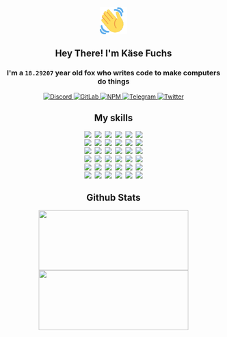 <div><p align=center><img src=./resources/images/wave.gif width=64px height=64px></p><h2 align=center>Hey There! I'm Käse Fuchs</h2><h3 align=center>I'm a <code>18.29207</code> year old fox who writes code to make computers do things</h3><p align=center><a href=https://discord.com/users/507526681125322772><img alt=Discord src="https://img.shields.io/badge/Discord-5865F2?logo=discord&logoColor=white&style=flat-square#67fd35fb1b6999242caa936e270f5b5e"> </a><a href=https://gitlab.com/kasefuchs><img alt=GitLab src="https://img.shields.io/badge/GitLab-330F63?logo=gitlab&logoColor=white&style=flat-square#67fd35fb1b6999242caa936e270f5b5e"> </a><a href=https://npmjs.com/~kasefuchs><img alt=NPM src="https://img.shields.io/badge/NPM-CB3837?logo=npm&logoColor=white&style=flat-square#67fd35fb1b6999242caa936e270f5b5e"> </a><a href=https://t.me/kasefuchs><img alt=Telegram src="https://img.shields.io/badge/Telegram-2CA5E0?logo=telegram&logoColor=white&style=flat-square#67fd35fb1b6999242caa936e270f5b5e"> </a><a href=https://twitter.com/kasefuchs><img alt=Twitter src="https://img.shields.io/badge/Twitter-1DA1F2?logo=twitter&logoColor=white&style=flat-square#67fd35fb1b6999242caa936e270f5b5e"></a></p><h2 align=center>My skills</h2><p align=center><a href=https://aws.amazon.com/ ><picture><source srcset="https://skillicons.dev/icons?i=aws&theme=dark#67fd35fb1b6999242caa936e270f5b5e" media="(prefers-color-scheme: dark)"><source srcset="https://skillicons.dev/icons?i=aws&theme=light#67fd35fb1b6999242caa936e270f5b5e" media="(prefers-color-scheme: light), (prefers-color-scheme: no-preference)"><img src="https://skillicons.dev/icons?i=aws&theme=light#67fd35fb1b6999242caa936e270f5b5e"></picture></a>&nbsp;&nbsp;<a href=https://en.wikipedia.org/wiki/Bash_(Unix_shell)><picture><source srcset="https://skillicons.dev/icons?i=bash&theme=dark#67fd35fb1b6999242caa936e270f5b5e" media="(prefers-color-scheme: dark)"><source srcset="https://skillicons.dev/icons?i=bash&theme=light#67fd35fb1b6999242caa936e270f5b5e" media="(prefers-color-scheme: light), (prefers-color-scheme: no-preference)"><img src="https://skillicons.dev/icons?i=bash&theme=light#67fd35fb1b6999242caa936e270f5b5e"></picture></a>&nbsp;&nbsp;<a href=https://discord.com/developers/docs><picture><source srcset="https://skillicons.dev/icons?i=bots&theme=dark#67fd35fb1b6999242caa936e270f5b5e" media="(prefers-color-scheme: dark)"><source srcset="https://skillicons.dev/icons?i=bots&theme=light#67fd35fb1b6999242caa936e270f5b5e" media="(prefers-color-scheme: light), (prefers-color-scheme: no-preference)"><img src="https://skillicons.dev/icons?i=bots&theme=light#67fd35fb1b6999242caa936e270f5b5e"></picture></a>&nbsp;&nbsp;<a href=https://www.cloudflare.com/ ><picture><source srcset="https://skillicons.dev/icons?i=cloudflare&theme=dark#67fd35fb1b6999242caa936e270f5b5e" media="(prefers-color-scheme: dark)"><source srcset="https://skillicons.dev/icons?i=cloudflare&theme=light#67fd35fb1b6999242caa936e270f5b5e" media="(prefers-color-scheme: light), (prefers-color-scheme: no-preference)"><img src="https://skillicons.dev/icons?i=cloudflare&theme=light#67fd35fb1b6999242caa936e270f5b5e"></picture></a>&nbsp;&nbsp;<a href=https://en.wikipedia.org/wiki/CSS><picture><source srcset="https://skillicons.dev/icons?i=css&theme=dark#67fd35fb1b6999242caa936e270f5b5e" media="(prefers-color-scheme: dark)"><source srcset="https://skillicons.dev/icons?i=css&theme=light#67fd35fb1b6999242caa936e270f5b5e" media="(prefers-color-scheme: light), (prefers-color-scheme: no-preference)"><img src="https://skillicons.dev/icons?i=css&theme=light#67fd35fb1b6999242caa936e270f5b5e"></picture></a>&nbsp;&nbsp;<a href=https://www.docker.com/ ><picture><source srcset="https://skillicons.dev/icons?i=docker&theme=dark#67fd35fb1b6999242caa936e270f5b5e" media="(prefers-color-scheme: dark)"><source srcset="https://skillicons.dev/icons?i=docker&theme=light#67fd35fb1b6999242caa936e270f5b5e" media="(prefers-color-scheme: light), (prefers-color-scheme: no-preference)"><img src="https://skillicons.dev/icons?i=docker&theme=light#67fd35fb1b6999242caa936e270f5b5e"></picture></a><br><a href=https://www.electronjs.org/ ><picture><source srcset="https://skillicons.dev/icons?i=electron&theme=dark#67fd35fb1b6999242caa936e270f5b5e" media="(prefers-color-scheme: dark)"><source srcset="https://skillicons.dev/icons?i=electron&theme=light#67fd35fb1b6999242caa936e270f5b5e" media="(prefers-color-scheme: light), (prefers-color-scheme: no-preference)"><img src="https://skillicons.dev/icons?i=electron&theme=light#67fd35fb1b6999242caa936e270f5b5e"></picture></a>&nbsp;&nbsp;<a href=https://expressjs.com/ ><picture><source srcset="https://skillicons.dev/icons?i=express&theme=dark#67fd35fb1b6999242caa936e270f5b5e" media="(prefers-color-scheme: dark)"><source srcset="https://skillicons.dev/icons?i=express&theme=light#67fd35fb1b6999242caa936e270f5b5e" media="(prefers-color-scheme: light), (prefers-color-scheme: no-preference)"><img src="https://skillicons.dev/icons?i=express&theme=light#67fd35fb1b6999242caa936e270f5b5e"></picture></a>&nbsp;&nbsp;<a href=https://www.figma.com/ ><picture><source srcset="https://skillicons.dev/icons?i=figma&theme=dark#67fd35fb1b6999242caa936e270f5b5e" media="(prefers-color-scheme: dark)"><source srcset="https://skillicons.dev/icons?i=figma&theme=light#67fd35fb1b6999242caa936e270f5b5e" media="(prefers-color-scheme: light), (prefers-color-scheme: no-preference)"><img src="https://skillicons.dev/icons?i=figma&theme=light#67fd35fb1b6999242caa936e270f5b5e"></picture></a>&nbsp;&nbsp;<a href=https://firebase.google.com/ ><picture><source srcset="https://skillicons.dev/icons?i=firebase&theme=dark#67fd35fb1b6999242caa936e270f5b5e" media="(prefers-color-scheme: dark)"><source srcset="https://skillicons.dev/icons?i=firebase&theme=light#67fd35fb1b6999242caa936e270f5b5e" media="(prefers-color-scheme: light), (prefers-color-scheme: no-preference)"><img src="https://skillicons.dev/icons?i=firebase&theme=light#67fd35fb1b6999242caa936e270f5b5e"></picture></a>&nbsp;&nbsp;<a href=https://flask.palletsprojects.com/ ><picture><source srcset="https://skillicons.dev/icons?i=flask&theme=dark#67fd35fb1b6999242caa936e270f5b5e" media="(prefers-color-scheme: dark)"><source srcset="https://skillicons.dev/icons?i=flask&theme=light#67fd35fb1b6999242caa936e270f5b5e" media="(prefers-color-scheme: light), (prefers-color-scheme: no-preference)"><img src="https://skillicons.dev/icons?i=flask&theme=light#67fd35fb1b6999242caa936e270f5b5e"></picture></a>&nbsp;&nbsp;<a href=https://cloud.google.com/ ><picture><source srcset="https://skillicons.dev/icons?i=gcp&theme=dark#67fd35fb1b6999242caa936e270f5b5e" media="(prefers-color-scheme: dark)"><source srcset="https://skillicons.dev/icons?i=gcp&theme=light#67fd35fb1b6999242caa936e270f5b5e" media="(prefers-color-scheme: light), (prefers-color-scheme: no-preference)"><img src="https://skillicons.dev/icons?i=gcp&theme=light#67fd35fb1b6999242caa936e270f5b5e"></picture></a><br><a href=https://git-scm.com/ ><picture><source srcset="https://skillicons.dev/icons?i=git&theme=dark#67fd35fb1b6999242caa936e270f5b5e" media="(prefers-color-scheme: dark)"><source srcset="https://skillicons.dev/icons?i=git&theme=light#67fd35fb1b6999242caa936e270f5b5e" media="(prefers-color-scheme: light), (prefers-color-scheme: no-preference)"><img src="https://skillicons.dev/icons?i=git&theme=light#67fd35fb1b6999242caa936e270f5b5e"></picture></a>&nbsp;&nbsp;<a href=https://github.com/ ><picture><source srcset="https://skillicons.dev/icons?i=github&theme=dark#67fd35fb1b6999242caa936e270f5b5e" media="(prefers-color-scheme: dark)"><source srcset="https://skillicons.dev/icons?i=github&theme=light#67fd35fb1b6999242caa936e270f5b5e" media="(prefers-color-scheme: light), (prefers-color-scheme: no-preference)"><img src="https://skillicons.dev/icons?i=github&theme=light#67fd35fb1b6999242caa936e270f5b5e"></picture></a>&nbsp;&nbsp;<a href=https://gitlab.com/ ><picture><source srcset="https://skillicons.dev/icons?i=gitlab&theme=dark#67fd35fb1b6999242caa936e270f5b5e" media="(prefers-color-scheme: dark)"><source srcset="https://skillicons.dev/icons?i=gitlab&theme=light#67fd35fb1b6999242caa936e270f5b5e" media="(prefers-color-scheme: light), (prefers-color-scheme: no-preference)"><img src="https://skillicons.dev/icons?i=gitlab&theme=light#67fd35fb1b6999242caa936e270f5b5e"></picture></a>&nbsp;&nbsp;<a href=https://www.heroku.com/ ><picture><source srcset="https://skillicons.dev/icons?i=heroku&theme=dark#67fd35fb1b6999242caa936e270f5b5e" media="(prefers-color-scheme: dark)"><source srcset="https://skillicons.dev/icons?i=heroku&theme=light#67fd35fb1b6999242caa936e270f5b5e" media="(prefers-color-scheme: light), (prefers-color-scheme: no-preference)"><img src="https://skillicons.dev/icons?i=heroku&theme=light#67fd35fb1b6999242caa936e270f5b5e"></picture></a>&nbsp;&nbsp;<a href=https://en.wikipedia.org/wiki/HTML><picture><source srcset="https://skillicons.dev/icons?i=html&theme=dark#67fd35fb1b6999242caa936e270f5b5e" media="(prefers-color-scheme: dark)"><source srcset="https://skillicons.dev/icons?i=html&theme=light#67fd35fb1b6999242caa936e270f5b5e" media="(prefers-color-scheme: light), (prefers-color-scheme: no-preference)"><img src="https://skillicons.dev/icons?i=html&theme=light#67fd35fb1b6999242caa936e270f5b5e"></picture></a>&nbsp;&nbsp;<a href=https://en.wikipedia.org/wiki/JavaScript><picture><source srcset="https://skillicons.dev/icons?i=js&theme=dark#67fd35fb1b6999242caa936e270f5b5e" media="(prefers-color-scheme: dark)"><source srcset="https://skillicons.dev/icons?i=js&theme=light#67fd35fb1b6999242caa936e270f5b5e" media="(prefers-color-scheme: light), (prefers-color-scheme: no-preference)"><img src="https://skillicons.dev/icons?i=js&theme=light#67fd35fb1b6999242caa936e270f5b5e"></picture></a><br><a href=https://en.wikipedia.org/wiki/Linux><picture><source srcset="https://skillicons.dev/icons?i=linux&theme=dark#67fd35fb1b6999242caa936e270f5b5e" media="(prefers-color-scheme: dark)"><source srcset="https://skillicons.dev/icons?i=linux&theme=light#67fd35fb1b6999242caa936e270f5b5e" media="(prefers-color-scheme: light), (prefers-color-scheme: no-preference)"><img src="https://skillicons.dev/icons?i=linux&theme=light#67fd35fb1b6999242caa936e270f5b5e"></picture></a>&nbsp;&nbsp;<a href=https://mui.com/ ><picture><source srcset="https://skillicons.dev/icons?i=materialui&theme=dark#67fd35fb1b6999242caa936e270f5b5e" media="(prefers-color-scheme: dark)"><source srcset="https://skillicons.dev/icons?i=materialui&theme=light#67fd35fb1b6999242caa936e270f5b5e" media="(prefers-color-scheme: light), (prefers-color-scheme: no-preference)"><img src="https://skillicons.dev/icons?i=materialui&theme=light#67fd35fb1b6999242caa936e270f5b5e"></picture></a>&nbsp;&nbsp;<a href=https://en.wikipedia.org/wiki/Markdown><picture><source srcset="https://skillicons.dev/icons?i=md&theme=dark#67fd35fb1b6999242caa936e270f5b5e" media="(prefers-color-scheme: dark)"><source srcset="https://skillicons.dev/icons?i=md&theme=light#67fd35fb1b6999242caa936e270f5b5e" media="(prefers-color-scheme: light), (prefers-color-scheme: no-preference)"><img src="https://skillicons.dev/icons?i=md&theme=light#67fd35fb1b6999242caa936e270f5b5e"></picture></a>&nbsp;&nbsp;<a href=https://www.mongodb.com/ ><picture><source srcset="https://skillicons.dev/icons?i=mongodb&theme=dark#67fd35fb1b6999242caa936e270f5b5e" media="(prefers-color-scheme: dark)"><source srcset="https://skillicons.dev/icons?i=mongodb&theme=light#67fd35fb1b6999242caa936e270f5b5e" media="(prefers-color-scheme: light), (prefers-color-scheme: no-preference)"><img src="https://skillicons.dev/icons?i=mongodb&theme=light#67fd35fb1b6999242caa936e270f5b5e"></picture></a>&nbsp;&nbsp;<a href=https://www.mysql.com/ ><picture><source srcset="https://skillicons.dev/icons?i=mysql&theme=dark#67fd35fb1b6999242caa936e270f5b5e" media="(prefers-color-scheme: dark)"><source srcset="https://skillicons.dev/icons?i=mysql&theme=light#67fd35fb1b6999242caa936e270f5b5e" media="(prefers-color-scheme: light), (prefers-color-scheme: no-preference)"><img src="https://skillicons.dev/icons?i=mysql&theme=light#67fd35fb1b6999242caa936e270f5b5e"></picture></a>&nbsp;&nbsp;<a href=https://nextjs.org/ ><picture><source srcset="https://skillicons.dev/icons?i=nextjs&theme=dark#67fd35fb1b6999242caa936e270f5b5e" media="(prefers-color-scheme: dark)"><source srcset="https://skillicons.dev/icons?i=nextjs&theme=light#67fd35fb1b6999242caa936e270f5b5e" media="(prefers-color-scheme: light), (prefers-color-scheme: no-preference)"><img src="https://skillicons.dev/icons?i=nextjs&theme=light#67fd35fb1b6999242caa936e270f5b5e"></picture></a><br><a href=https://nodejs.org/en/ ><picture><source srcset="https://skillicons.dev/icons?i=nodejs&theme=dark#67fd35fb1b6999242caa936e270f5b5e" media="(prefers-color-scheme: dark)"><source srcset="https://skillicons.dev/icons?i=nodejs&theme=light#67fd35fb1b6999242caa936e270f5b5e" media="(prefers-color-scheme: light), (prefers-color-scheme: no-preference)"><img src="https://skillicons.dev/icons?i=nodejs&theme=light#67fd35fb1b6999242caa936e270f5b5e"></picture></a>&nbsp;&nbsp;<a href=https://www.postgresql.org/ ><picture><source srcset="https://skillicons.dev/icons?i=postgres&theme=dark#67fd35fb1b6999242caa936e270f5b5e" media="(prefers-color-scheme: dark)"><source srcset="https://skillicons.dev/icons?i=postgres&theme=light#67fd35fb1b6999242caa936e270f5b5e" media="(prefers-color-scheme: light), (prefers-color-scheme: no-preference)"><img src="https://skillicons.dev/icons?i=postgres&theme=light#67fd35fb1b6999242caa936e270f5b5e"></picture></a>&nbsp;&nbsp;<a href=https://learn.microsoft.com/en-us/powershell/ ><picture><source srcset="https://skillicons.dev/icons?i=powershell&theme=dark#67fd35fb1b6999242caa936e270f5b5e" media="(prefers-color-scheme: dark)"><source srcset="https://skillicons.dev/icons?i=powershell&theme=light#67fd35fb1b6999242caa936e270f5b5e" media="(prefers-color-scheme: light), (prefers-color-scheme: no-preference)"><img src="https://skillicons.dev/icons?i=powershell&theme=light#67fd35fb1b6999242caa936e270f5b5e"></picture></a>&nbsp;&nbsp;<a href=https://www.python.org/ ><picture><source srcset="https://skillicons.dev/icons?i=py&theme=dark#67fd35fb1b6999242caa936e270f5b5e" media="(prefers-color-scheme: dark)"><source srcset="https://skillicons.dev/icons?i=py&theme=light#67fd35fb1b6999242caa936e270f5b5e" media="(prefers-color-scheme: light), (prefers-color-scheme: no-preference)"><img src="https://skillicons.dev/icons?i=py&theme=light#67fd35fb1b6999242caa936e270f5b5e"></picture></a>&nbsp;&nbsp;<a href=https://www.raspberrypi.org/ ><picture><source srcset="https://skillicons.dev/icons?i=raspberrypi&theme=dark#67fd35fb1b6999242caa936e270f5b5e" media="(prefers-color-scheme: dark)"><source srcset="https://skillicons.dev/icons?i=raspberrypi&theme=light#67fd35fb1b6999242caa936e270f5b5e" media="(prefers-color-scheme: light), (prefers-color-scheme: no-preference)"><img src="https://skillicons.dev/icons?i=raspberrypi&theme=light#67fd35fb1b6999242caa936e270f5b5e"></picture></a>&nbsp;&nbsp;<a href=https://reactjs.org/ ><picture><source srcset="https://skillicons.dev/icons?i=react&theme=dark#67fd35fb1b6999242caa936e270f5b5e" media="(prefers-color-scheme: dark)"><source srcset="https://skillicons.dev/icons?i=react&theme=light#67fd35fb1b6999242caa936e270f5b5e" media="(prefers-color-scheme: light), (prefers-color-scheme: no-preference)"><img src="https://skillicons.dev/icons?i=react&theme=light#67fd35fb1b6999242caa936e270f5b5e"></picture></a><br><a href=https://redux.js.org/ ><picture><source srcset="https://skillicons.dev/icons?i=redux&theme=dark#67fd35fb1b6999242caa936e270f5b5e" media="(prefers-color-scheme: dark)"><source srcset="https://skillicons.dev/icons?i=redux&theme=light#67fd35fb1b6999242caa936e270f5b5e" media="(prefers-color-scheme: light), (prefers-color-scheme: no-preference)"><img src="https://skillicons.dev/icons?i=redux&theme=light#67fd35fb1b6999242caa936e270f5b5e"></picture></a>&nbsp;&nbsp;<a href=https://en.wikipedia.org/wiki/Regular_expression><picture><source srcset="https://skillicons.dev/icons?i=regex&theme=dark#67fd35fb1b6999242caa936e270f5b5e" media="(prefers-color-scheme: dark)"><source srcset="https://skillicons.dev/icons?i=regex&theme=light#67fd35fb1b6999242caa936e270f5b5e" media="(prefers-color-scheme: light), (prefers-color-scheme: no-preference)"><img src="https://skillicons.dev/icons?i=regex&theme=light#67fd35fb1b6999242caa936e270f5b5e"></picture></a>&nbsp;&nbsp;<a href=https://en.wikipedia.org/wiki/Sass_(stylesheet_language)><picture><source srcset="https://skillicons.dev/icons?i=sass&theme=dark#67fd35fb1b6999242caa936e270f5b5e" media="(prefers-color-scheme: dark)"><source srcset="https://skillicons.dev/icons?i=sass&theme=light#67fd35fb1b6999242caa936e270f5b5e" media="(prefers-color-scheme: light), (prefers-color-scheme: no-preference)"><img src="https://skillicons.dev/icons?i=sass&theme=light#67fd35fb1b6999242caa936e270f5b5e"></picture></a>&nbsp;&nbsp;<a href=https://www.typescriptlang.org/ ><picture><source srcset="https://skillicons.dev/icons?i=ts&theme=dark#67fd35fb1b6999242caa936e270f5b5e" media="(prefers-color-scheme: dark)"><source srcset="https://skillicons.dev/icons?i=ts&theme=light#67fd35fb1b6999242caa936e270f5b5e" media="(prefers-color-scheme: light), (prefers-color-scheme: no-preference)"><img src="https://skillicons.dev/icons?i=ts&theme=light#67fd35fb1b6999242caa936e270f5b5e"></picture></a>&nbsp;&nbsp;<a href=https://unity.com/ ><picture><source srcset="https://skillicons.dev/icons?i=unity&theme=dark#67fd35fb1b6999242caa936e270f5b5e" media="(prefers-color-scheme: dark)"><source srcset="https://skillicons.dev/icons?i=unity&theme=light#67fd35fb1b6999242caa936e270f5b5e" media="(prefers-color-scheme: light), (prefers-color-scheme: no-preference)"><img src="https://skillicons.dev/icons?i=unity&theme=light#67fd35fb1b6999242caa936e270f5b5e"></picture></a>&nbsp;&nbsp;<a href=https://workers.cloudflare.com/ ><picture><source srcset="https://skillicons.dev/icons?i=workers&theme=dark#67fd35fb1b6999242caa936e270f5b5e" media="(prefers-color-scheme: dark)"><source srcset="https://skillicons.dev/icons?i=workers&theme=light#67fd35fb1b6999242caa936e270f5b5e" media="(prefers-color-scheme: light), (prefers-color-scheme: no-preference)"><img src="https://skillicons.dev/icons?i=workers&theme=light#67fd35fb1b6999242caa936e270f5b5e"></picture></a><br></p><h2 align=center>Github Stats</h2><p align=center><picture><source srcset="https://github-readme-stats-kasefuchs.vercel.app/api/?count_private=true&hide_border=true&hide_rank=true&line_height=20&hide_title=true&username=Kasefuchs&theme=dark#67fd35fb1b6999242caa936e270f5b5e" media="(prefers-color-scheme: dark)"><source srcset="https://github-readme-stats-kasefuchs.vercel.app/api/?count_private=true&hide_border=true&hide_rank=true&line_height=20&hide_title=true&username=Kasefuchs&theme=light#67fd35fb1b6999242caa936e270f5b5e" media="(prefers-color-scheme: light), (prefers-color-scheme: no-preference)"><img align=middle width=350 height=140 src="https://github-readme-stats-kasefuchs.vercel.app/api/?count_private=true&hide_border=true&hide_rank=true&line_height=20&hide_title=true&username=Kasefuchs&theme=light#67fd35fb1b6999242caa936e270f5b5e"></picture><picture><source srcset="https://github-readme-stats-kasefuchs.vercel.app/api/top-langs/?count_private=true&hide_border=true&layout=compact&username=Kasefuchs&theme=dark#67fd35fb1b6999242caa936e270f5b5e" media="(prefers-color-scheme: dark)"><source srcset="https://github-readme-stats-kasefuchs.vercel.app/api/top-langs/?count_private=true&hide_border=true&layout=compact&username=Kasefuchs&theme=light#67fd35fb1b6999242caa936e270f5b5e" media="(prefers-color-scheme: light), (prefers-color-scheme: no-preference)"><img align=middle width=350 height=140 src="https://github-readme-stats-kasefuchs.vercel.app/api/top-langs/?count_private=true&hide_border=true&layout=compact&username=Kasefuchs&theme=light#67fd35fb1b6999242caa936e270f5b5e"></picture></p><img src="https://hit.yhype.me/github/profile?user_id=64592097#67fd35fb1b6999242caa936e270f5b5e" alt=""></div>